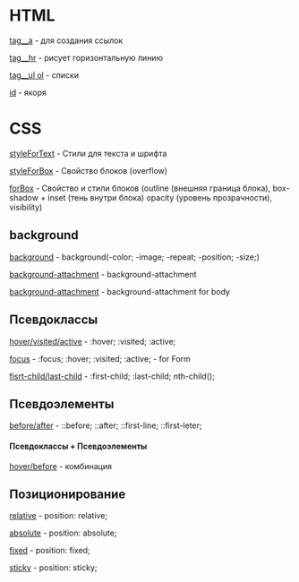 # HTML

[tag__a](https://TestName2022.github.io/tag__a/ "tag__a") - для создания ссылок

[tag__hr](https://TestName2022.github.io/tag__hr/ "tag__a") - рисует горизонтальную линию

[tag__ul ol](https://TestName2022.github.io/tag__ul.ol/ "tag__ul.ol") -  списки

[id](https://TestName2022.github.io/id/ "id-Якоря") -  якоря

# CSS

[styleForText](https://TestName2022.github.io/styleForText/ "styleForText") - Стили для текста и шрифта

[styleForBox](https://TestName2022.github.io/styleForBox/ "styleForBox") - Свойство блоков  (overflow)

[forBox](https://TestName2022.github.io/forBox/ "forBox") - Свойство и стили блоков (outline (внешняя граница блока), box-shadow + inset (тень внутри блока) opacity (уровень прозрачности), visibility)

## background

[background](https://TestName2022.github.io/ninthProject/ "background") - background(-color; -image; -repeat; -position; -size;)

[background-attachment](https://TestName2022.github.io/ninth2Project/ "background-attachment") - background-attachment

[background-attachment](https://TestName2022.github.io/ninth3Project/ "background-attachment") - background-attachment for body

## Псевдоклассы

[hover/visited/active](https://TestName2022.github.io/tenthProject/ "hover/visited/active") - :hover; :visited; :active;

[focus](https://TestName2022.github.io/tenth2Project/ "for Form") - :focus; :hover; :visited; :active; - for Form

[fisrt-child/last-child](https://TestName2022.github.io/tenth3Project/ "fisrt-child/last-child") - :first-child; :last-child; nth-child();

## Псевдоэлементы

[before/after](https://TestName2022.github.io/eleventhProject/ "before/after") - ::before; ::after; ::first-line; ::first-leter;

#### Псевдоклассы + Псевдоэлементы

[hover/before](https://TestName2022.github.io/eleventh2Project/ "hover/before") - комбинация

## Позиционирование

[relative](https://TestName2022.github.io/twelvethProject/ "relative") - position: relative;

[absolute](https://TestName2022.github.io/twelveth2Project/ "absolute") - position: absolute;

[fixed](https://TestName2022.github.io/twelveth3Project/ "fixed") - position: fixed;

[sticky](https://TestName2022.github.io/twelveth4Project/ "sticky") - position: sticky;





